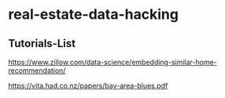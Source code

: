 # real-estate-data-hacking

## Tutorials-List
https://www.zillow.com/data-science/embedding-similar-home-recommendation/

https://vita.had.co.nz/papers/bay-area-blues.pdf
